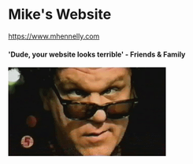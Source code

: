 # Mike's Website
https://www.mhennelly.com
#### 'Dude, your website looks terrible' - Friends & Family

![who_cares.exe](brule.gif)
